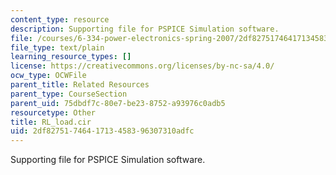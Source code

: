 ```yaml
---
content_type: resource
description: Supporting file for PSPICE Simulation software.
file: /courses/6-334-power-electronics-spring-2007/2df8275174641713458396307310adfc_RL_load.cir
file_type: text/plain
learning_resource_types: []
license: https://creativecommons.org/licenses/by-nc-sa/4.0/
ocw_type: OCWFile
parent_title: Related Resources
parent_type: CourseSection
parent_uid: 75dbdf7c-80e7-be23-8752-a93976c0adb5
resourcetype: Other
title: RL_load.cir
uid: 2df82751-7464-1713-4583-96307310adfc
---
```

Supporting file for PSPICE Simulation software.